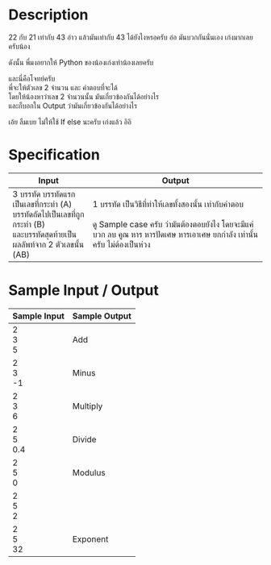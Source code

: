 # Description
22 กับ 21 เท่ากับ 43
อ่าว แล้วมันเท่ากับ 43 ได้ยังไงหรอครับ อ๋อ มันบวกกันนั่นเอง เก่งมากเลยครับน้อง

ดังนั้น พี่มงอยากให้ Python ของน้องเก่งเท่าน้องเลยครับ

และนี่คือโจทย์ครับ <br>
พี่จะให้ตัวเลข 2 จำนวน และ คำตอบที่จะได้ <br>
โดยให้น้องหาว่าเลข 2 จำนวนนั้น มันเกี่ยวข้องกันได้อย่างไร <br>
และก็บอกใน Output ว่ามันเกี่ยวข้องกันได้อย่างไร

เอ้ย ลืมเบย ไม่ให้ใช้ If else นะครับ เก่งแล้ว อิอิ

# Specification
|Input|Output|
|-|-|
|3 บรรทัด บรรทัดแรกเป็นเลขที่กระทำ (A) <br> บรรทัดถัดไปเป็นเลขที่ถูกกระทำ (B) <br> และบรรทัดสุดท้ายเป็นผลลัพท์จาก 2 ตัวเลขนั้น (AB)|1 บรรทัด เป็นวิธีที่ทำให้เลขทั้งสองนั้น เท่ากับคำตอบ <br><br> ดู Sample case ครับ ว่ามันต้องตอบยังไง โดยจะมีแค่ บวก ลบ คูณ หาร หารปัดเศษ หารเอาเศษ ยกกำลัง  เท่านั้นครับ ไม่ต้องเป็นห่วง|

# Sample Input / Output
|Sample Input|Sample Output|
|-|-|
|2 <br> 3 <br> 5|Add|
|2 <br> 3 <br> -1|Minus|
|2 <br> 3 <br> 6|Multiply|
|2 <br> 5 <br> 0.4|Divide|
|2 <br> 5 <br> 0|Modulus|
|2 <br> 5 <br> 2||
|2 <br> 5 <br> 32|Exponent|
